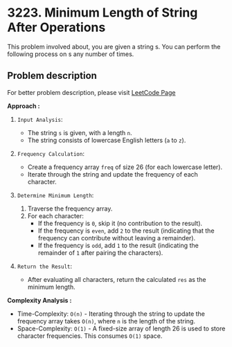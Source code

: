 # 3223. Minimum Length of String After Operations

This problem involved about, you are given a string s. You can perform the following process on s any number of times.

## Problem description

For better problem description, please visit [LeetCode Page](https://leetcode.com/problems/minimum-length-of-string-after-operations/description)

**Approach :**<br/>

1. `Input Analysis`:

    - The string `s` is given, with a length `n`.
    - The string consists of lowercase English letters (`a` to `z`).

2. `Frequency Calculation`:

    - Create a frequency array `freq` of size 26 (for each lowercase letter).
    - Iterate through the string and update the frequency of each character.

3. `Determine Minimum Length`:

    1. Traverse the frequency array.
    2. For each character:
        - If the frequency is `0`, skip it (no contribution to the result).
        - If the frequency is `even`, add `2` to the result (indicating that the frequency can contribute without leaving a remainder).
        - If the frequency is `odd`, add `1` to the result (indicating the remainder of `1` after pairing the characters).

4. `Return the Result`:
    - After evaluating all characters, return the calculated `res` as the minimum length.

**Complexity Analysis :**<br/>

-   Time-Complexity: `O(n)` - Iterating through the string to update the frequency array takes `O(n)`, where `n` is the length of the string.
-   Space-Complexity: `O(1)` - A fixed-size array of length 26 is used to store character frequencies. This consumes `O(1)` space.
